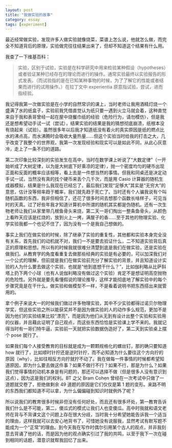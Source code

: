 ```yaml
---
layout: post
title: "我做实验的故事"
category: essay
tags: [experiment]
---
```



最近经常做实验，发现许多人做实验就像烧菜，菜谱上怎么说，他就怎么做，而完全不知道背后的原理，实验做完往往结果出来了，但却不知道这个结果有什么用。


我查了一下维基百科：

> 实验，区别于试验，实验是在科学研究中用来检验某种假设（hypotheses）或者验证某种已经存在的理论而进行的操作。通常实验最终以实验报告的形式发表。（而试验指的是在已知某种事物的时候，为了了解它的性能或者结果而进行的试用操作。）在拉丁文中 experientia 原意指试验，尝试，进而指经验。


我记得我第一次做实验是在小学的自然常识的课上，当时老师让我用酒精灯烧一个盛满了水的纸盒子，实验前我凭借直觉认为纸只要一遇到火立马就会着，这种直觉来自于我和表哥曾经一起在屋中烧餐巾纸的经验（危险行为，请勿模仿），但是我还是想希望动手试一试（尝试），结果实验的结果是我的猜想彻底崩溃，纸根本没有烧起来（试验）。虽然很多年以后我才知道纸没有着火的真实原因是纸的燃点比水的沸点高，而水沸腾时会吸收大量热量……但这个实验当时给我的打击之大，几乎改变了我整个的世界观，我第一次发现经验和现实可以是如此不同，从此心灰意冷，走上了一条不归的道路。


第二次印象比较深刻的实验发生在高中，当时在数学课上听说了“大数定律”（一开始听成了大树定律，以为是大树底下好乘凉的定律），抛一个密度均匀的硬币出现正面和反面的概率应该相等，看上去是一件想当然的事情。但我和同桌还是决定动手试一试，当然没有真的找个硬币来丢个几千次，而是用 Casio 计算器的随机生成器模拟，结果是什么我现在已经忘了，最后我们发现“足够大”其实是“无穷大”的意思，估计没等频率趋于概率，我们就先趋于死亡了。当时还有个人骗我说有个叫随机函数的东西，我非但相信了，还花了很多时间去想那个函数长啥样子，可见当时的天真。过了好些年我才知道计算机中所谓的随机其实都是伪随机。还有一次生物老师让我们从家里带几根鱼骨头来烧，第二天一哥们掏出一整条鱼骨头，从颜色上看昨天应该是红烧的，放到火上一烤，满屋子的香……至于其他的物理实验、化学实验我都一个也记不住了，因为没有一个是我自己想做的。


事实上我们在做实验的时候，除了继承了实验的重复性，其他都和实验本身完全没有关系，首先我们的动机就不对，我们一不是要去验证什么，二不知道实验背后真正的原理和思想。所以有的时候我就很难分清楚到底是我们在做实验，还是实验在做我们。从教育学的角度看重复去做那些经典的实验是有必要的，可以加深我们对一个公式的理解，但前提是我们在做实验前充分了解实验的背景，并且知道设计实验的人为什么要去做这个实验，也就是“他到底想干什么？”，比如伽利略从比萨斜塔上扔下两个小球（也有人说伽利略没有做过这个实验）肯定不是想证明高空抛物的危险性。另外就是要先看懂假说的理论推导，这样才能彻底地了解实验中的每个步骤究竟是在干什么，做实验和做模型不一样，不是看着说明书把东西搭出来就管用的。


拿个例子来说大一的时候我们做过许多物理实验，其中不少实验都得过诺贝尔物理学奖，但这些实验之所以能获奖并不是因为做实验的人的动作多么规范，更加不是因为他们的实验结果比较“漂亮”，而是因为他们从无到有设计出整个实验和实验用的仪器，并且藉此证明了自己观点，而这些东西恰恰是实验课上学不来的。我就记得当时有一哥们特牛逼，实验前一天就把实验数据伪造好了，第二天到实验桌上摆个 pose 就行了。


如果我们每个人接受教育的目标就是成为一颗颗规格化的螺丝钉，那的确只要知道 how 就行了，比如顺时针拧还是逆时针拧，而不必知道为什么要往这个方向拧的原因（why），比如往相反方向拧就拧不动了。我在做每一件事情的时候都希望知道原因，即为什么要去做这件事？如果不做行不行？如果不行，那是为什么？如果我们觉得事情的动机本身是有问题的，那还可以选择不做（但是很多人没有意识到这点），因为这是我们的权利。BT 之父 Bram Cohen 曾经在一次考试中只做了一道题就交卷了，拒绝做剩余 49 道题的原因是它们仅仅是第 1 题的变形。来路不明的东西我们都知道不可以拿，为什么偏偏碰到知识时就例外了呢？


所以说我们的教育很多时候非但没有任何好处，而且还有很多坏处，第一教育告诉我们什么是不可能，第二，傻瓜式的模式让我们人也变傻瓜。高中时我就和语文老师在背与不背课文这个问题上存在很大分歧，当时我十分希望她能告诉我一个适当的理由，这样我就可以去安心地背书了，可惜她没有说服我，显然考试有默写题不能成为一个“正常”的理由。到今天我在写作时偶尔引用某个古人的观点，并非我刻意去背诵了他的话，而是因为他的观点确实引过了我的共鸣，以至于我下一次在碰到相同的话题，潜意识就帮我回忆了出来。
